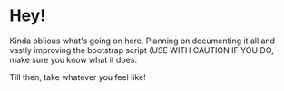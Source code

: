 # Hey!
Kinda oblious what's going on here. Planning on documenting it all and vastly improving the bootstrap script (USE WITH CAUTION IF YOU DO, make sure you know what it does.

Till then, take whatever you feel like!
